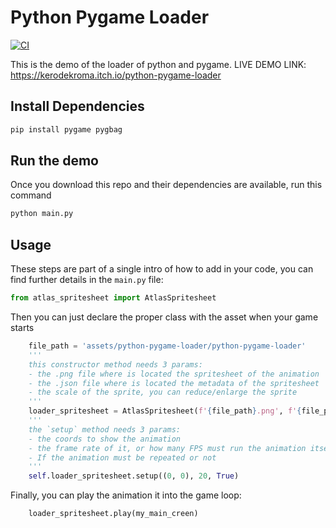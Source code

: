 # Python Pygame Loader

[![CI](https://github.com/kerodekroma/python-pygame-loader/actions/workflows/build_pygame.yml/badge.svg)](https://github.com/kerodekroma/python-pygame-loader/actions/workflows/build_pygame.yml/badge.svg)

This is the demo of the loader of python and pygame. LIVE DEMO LINK: https://kerodekroma.itch.io/python-pygame-loader

## Install Dependencies

```bash
pip install pygame pygbag
```

## Run the demo

Once you download this repo and their dependencies are available, run this command

```bash
python main.py
```

## Usage

These steps are part of a single intro of how to add in your code, you can find further details in the `main.py` file:

```py
from atlas_spritesheet import AtlasSpritesheet
```

Then you can just declare the proper class with the asset when your game starts

```py
    file_path = 'assets/python-pygame-loader/python-pygame-loader'
    '''
    this constructor method needs 3 params:
    - the .png file where is located the spritesheet of the animation
    - the .json file where is located the metadata of the spritesheet
    - the scale of the sprite, you can reduce/enlarge the sprite
    '''
    loader_spritesheet = AtlasSpritesheet(f'{file_path}.png', f'{file_path}.json', 4)
    '''
    the `setup` method needs 3 params:
    - the coords to show the animation
    - the frame rate of it, or how many FPS must run the animation itself
    - If the animation must be repeated or not
    '''
    self.loader_spritesheet.setup((0, 0), 20, True)
```

Finally, you can play the animation it into the game loop:

```py
    loader_spritesheet.play(my_main_creen)
```
